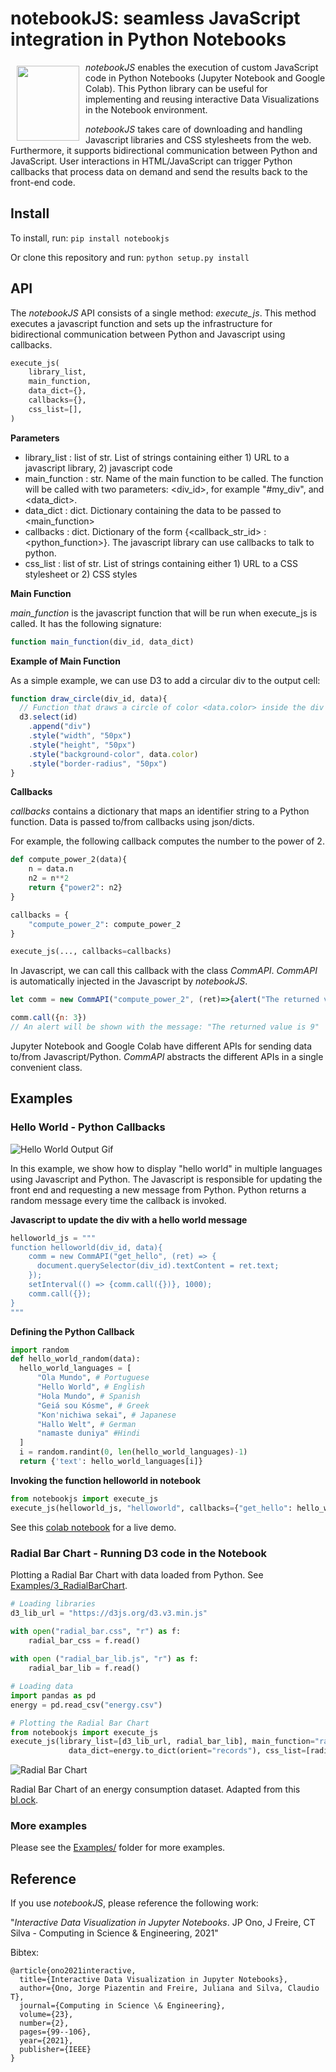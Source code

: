 # notebookJS: seamless JavaScript integration in Python Notebooks 

<img src="https://raw.githubusercontent.com/jorgehpo/notebookJS/main/Images/notebookJS.png" 
     align="left" 
     hspace="10" 
     vspace="6"
     width="100"
     height="120">

*notebookJS* enables the execution of custom JavaScript code in Python Notebooks (Jupyter Notebook and Google Colab). This Python library can be useful for implementing and reusing  interactive Data Visualizations in the Notebook environment.

*notebookJS* takes care of downloading and handling Javascript libraries and CSS stylesheets from the web. Furthermore, it supports bidirectional communication between Python and JavaScript. User interactions in HTML/JavaScript can trigger Python callbacks that process data on demand and send the results back to the front-end code.


## Install

To install, run:
`pip install notebookjs`

Or clone this repository and run:
`python setup.py install`

## API

The *notebookJS* API consists of a single method: *execute_js*. This method executes a javascript function and sets up the infrastructure for bidirectional communication between Python and Javascript using callbacks. 

```python
execute_js(
    library_list,
    main_function,
    data_dict={},
    callbacks={},
    css_list=[],
)
```

**Parameters**

- library_list : list of str. 
    List of strings containing either 1) URL to a javascript library, 2) javascript code
- main_function : str. 
    Name of the main function to be called. The function will be called with two parameters: 
    <div_id>, for example "#my_div", and <data_dict>.
- data_dict : dict. 
    Dictionary containing the data to be passed to <main_function>
- callbacks : dict. 
    Dictionary of the form {<callback_str_id> : <python_function>}. The javascript library can
    use callbacks to talk to python.
- css_list : list of str. 
    List of strings containing either 1) URL to a CSS stylesheet or 2) CSS styles

**Main Function**

*main_function* is the javascript function that will be run when execute_js is called. It has the following signature:
```Javascript
function main_function(div_id, data_dict)
```

**Example of Main Function**

As a simple example, we can use D3 to add a circular div to the output cell:

```Javascript
function draw_circle(div_id, data){
  // Function that draws a circle of color <data.color> inside the div <div_id> using D3
  d3.select(id)
    .append("div")
    .style("width", "50px")
    .style("height", "50px")
    .style("background-color", data.color)
    .style("border-radius", "50px")
}
```

**Callbacks**

*callbacks* contains a dictionary that maps an identifier string to a Python function. Data is passed to/from callbacks using json/dicts.

For example, the following callback computes the number to the power of 2.

``` Python
def compute_power_2(data){
    n = data.n
    n2 = n**2
    return {"power2": n2}
}

callbacks = {
    "compute_power_2": compute_power_2
}

execute_js(..., callbacks=callbacks)
```

In Javascript, we can call this callback with the class *CommAPI*. *CommAPI* is automatically injected in the Javascript by *notebookJS*.

``` Javascript
let comm = new CommAPI("compute_power_2", (ret)=>{alert("The returned value is " + ret.power2)})

comm.call({n: 3}) 
// An alert will be shown with the message: "The returned value is 9"
```

Jupyter Notebook and Google Colab have different APIs for sending data to/from Javascript/Python. *CommAPI* abstracts the different APIs in a single convenient class.

## Examples

### Hello World - Python Callbacks

![Hello World Output Gif](https://user-images.githubusercontent.com/14821895/114482788-2d94d500-9bd5-11eb-9ec3-7ee5c5d62a86.gif)

In this example, we show how to display "hello world" in multiple languages using Javascript and Python. The Javascript is responsible for updating the front end and requesting a new message from Python. Python returns a random message every time the callback is invoked.

**Javascript to update the div with a hello world message**
```Python
helloworld_js = """
function helloworld(div_id, data){
    comm = new CommAPI("get_hello", (ret) => {
      document.querySelector(div_id).textContent = ret.text;
    });
    setInterval(() => {comm.call({})}, 1000);
    comm.call({});
}
"""
```

**Defining the Python Callback**
```Python
import random
def hello_world_random(data):
  hello_world_languages = [
      "Ola Mundo", # Portuguese
      "Hello World", # English
      "Hola Mundo", # Spanish
      "Geiá sou Kósme", # Greek
      "Kon'nichiwa sekai", # Japanese
      "Hallo Welt", # German
      "namaste duniya" #Hindi
  ]
  i = random.randint(0, len(hello_world_languages)-1)
  return {'text': hello_world_languages[i]}
```

**Invoking the function helloworld in notebook**
```Python
from notebookjs import execute_js
execute_js(helloworld_js, "helloworld", callbacks={"get_hello": hello_world_random})
```

See this [colab notebook](https://colab.research.google.com/drive/1g8WOn9oZ5G_3-Y8DYmpV1MIj59dnd81u?usp=sharing) for a live demo.

### Radial Bar Chart - Running D3 code in the Notebook

Plotting a Radial Bar Chart with data loaded from Python. See [Examples/3_RadialBarChart](https://github.com/jorgehpo/notebookJS/blob/main/Examples/3_RadialBarChart/).

```Python
# Loading libraries
d3_lib_url = "https://d3js.org/d3.v3.min.js"

with open("radial_bar.css", "r") as f:
    radial_bar_css = f.read()
    
with open ("radial_bar_lib.js", "r") as f:
    radial_bar_lib = f.read()

# Loading data
import pandas as pd
energy = pd.read_csv("energy.csv")

# Plotting the Radial Bar Chart
from notebookjs import execute_js
execute_js(library_list=[d3_lib_url, radial_bar_lib], main_function="radial_bar", 
             data_dict=energy.to_dict(orient="records"), css_list=[radial_bar_css])
```

![Radial Bar Chart](https://raw.githubusercontent.com/jorgehpo/notebookJS/main/Images/example_radial_bar.png)

Radial Bar Chart of an energy consumption dataset. Adapted from this [bl.ock](https://bl.ocks.org/AntonOrlov/6b42d8676943cc933f48a43a7c7e5b6c). 

### More examples

Please see the [Examples/](https://github.com/jorgehpo/notebookJS/blob/main/Examples/) folder for more examples.

## Reference

If you use *notebookJS*, please reference the following work:

"*Interactive Data Visualization in Jupyter Notebooks*. JP Ono, J Freire, CT Silva - Computing in Science & Engineering, 2021"

Bibtex:
```
@article{ono2021interactive,
  title={Interactive Data Visualization in Jupyter Notebooks},
  author={Ono, Jorge Piazentin and Freire, Juliana and Silva, Claudio T},
  journal={Computing in Science \& Engineering},
  volume={23},
  number={2},
  pages={99--106},
  year={2021},
  publisher={IEEE}
}
```
